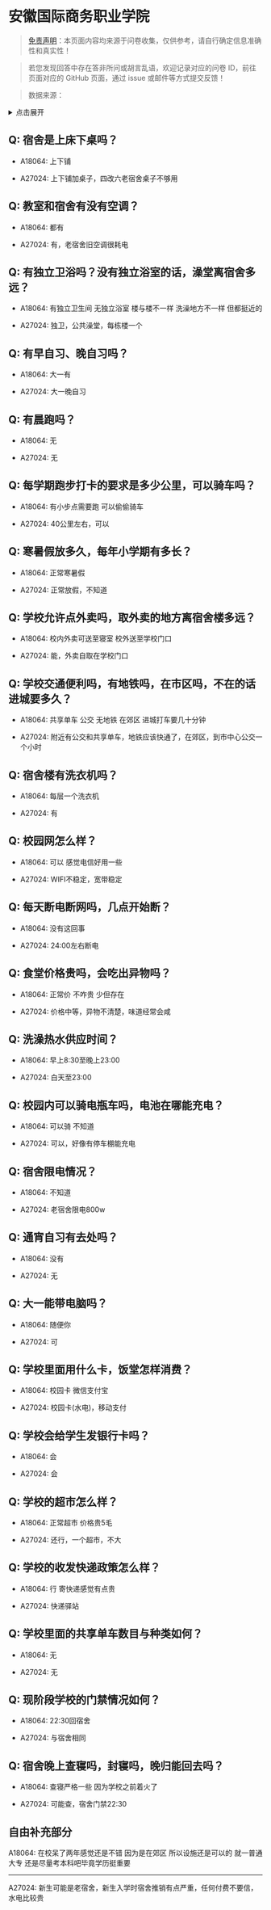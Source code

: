 # 安徽国际商务职业学院

> [免责声明](https://colleges.chat/#_3)：本页面内容均来源于问卷收集，仅供参考，请自行确定信息准确性和真实性！

> 若您发现回答中存在答非所问或胡言乱语，欢迎记录对应的问卷 ID，前往页面对应的 GitHub 页面，通过 issue 或邮件等方式提交反馈！

> 数据来源：

<details><summary>点击展开</summary>
<ul>
<li>A18064: 匿名 (2023 年 06 月)</li>
<li>A27024: 匿名 (2024 年 10 月)</li>
</ul>
</details>

## Q: 宿舍是上床下桌吗？

- A18064: 上下铺

- A27024: 上下铺加桌子，四改六老宿舍桌子不够用

## Q: 教室和宿舍有没有空调？

- A18064: 都有

- A27024: 有，老宿舍旧空调很耗电

## Q: 有独立卫浴吗？没有独立浴室的话，澡堂离宿舍多远？

- A18064: 有独立卫生间 无独立浴室  楼与楼不一样 洗澡地方不一样  但都挺近的

- A27024: 独卫，公共澡堂，每栋楼一个

## Q: 有早自习、晚自习吗？

- A18064: 大一有

- A27024: 大一晚自习

## Q: 有晨跑吗？

- A18064: 无

- A27024: 无

## Q: 每学期跑步打卡的要求是多少公里，可以骑车吗？

- A18064: 有小步点需要跑  可以偷偷骑车

- A27024: 40公里左右，可以

## Q: 寒暑假放多久，每年小学期有多长？

- A18064: 正常寒暑假

- A27024: 正常放假，不知道

## Q: 学校允许点外卖吗，取外卖的地方离宿舍楼多远？

- A18064: 校内外卖可送至寝室 校外送至学校门口

- A27024: 能，外卖自取在学校门口

## Q: 学校交通便利吗，有地铁吗，在市区吗，不在的话进城要多久？

- A18064: 共享单车 公交 无地铁 在郊区 进城打车要几十分钟

- A27024: 附近有公交和共享单车，地铁应该快通了，在郊区，到市中心公交一个小时

## Q: 宿舍楼有洗衣机吗？

- A18064: 每层一个洗衣机

- A27024: 有

## Q: 校园网怎么样？

- A18064: 可以 感觉电信好用一些

- A27024: WIFI不稳定，宽带稳定

## Q: 每天断电断网吗，几点开始断？

- A18064: 没有这回事

- A27024: 24:00左右断电

## Q: 食堂价格贵吗，会吃出异物吗？

- A18064: 正常价 不咋贵  少但存在

- A27024: 价格中等，异物不清楚，味道经常会咸

## Q: 洗澡热水供应时间？

- A18064: 早上8:30至晚上23:00

- A27024: 白天至23:00

## Q: 校园内可以骑电瓶车吗，电池在哪能充电？

- A18064: 可以骑 不知道

- A27024: 可以，好像有停车棚能充电

## Q: 宿舍限电情况？

- A18064: 不知道

- A27024: 老宿舍限电800w

## Q: 通宵自习有去处吗？

- A18064: 没有

- A27024: 无

## Q: 大一能带电脑吗？

- A18064: 随便你

- A27024: 可

## Q: 学校里面用什么卡，饭堂怎样消费？

- A18064: 校园卡 微信支付宝

- A27024: 校园卡(水电)，移动支付

## Q: 学校会给学生发银行卡吗？

- A18064: 会

- A27024: 会

## Q: 学校的超市怎么样？

- A18064: 正常超市 价格贵5毛

- A27024: 还行，一个超市，不大

## Q: 学校的收发快递政策怎么样？

- A18064: 行 寄快递感觉有点贵

- A27024: 快递驿站

## Q: 学校里面的共享单车数目与种类如何？

- A18064: 无

- A27024: 无

## Q: 现阶段学校的门禁情况如何？

- A18064: 22:30回宿舍

- A27024: 与宿舍相同

## Q: 宿舍晚上查寝吗，封寝吗，晚归能回去吗？

- A18064: 查寝严格一些 因为学校之前着火了

- A27024: 可能查，宿舍门禁22:30

## 自由补充部分

A18064: 在校呆了两年感觉还是不错 因为是在郊区 所以设施还是可以的 就一普通大专 还是尽量考本科吧毕竟学历挺重要

***

A27024: 新生可能是老宿舍，新生入学时宿舍推销有点严重，任何付费不要信，水电比较贵